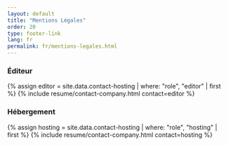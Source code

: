 ```yaml
---
layout: default
title: "Mentions Légales"
order: 20
type: footer-link
lang: fr
permalink: fr/mentions-legales.html
---
```


### Éditeur

{% assign editor = site.data.contact-hosting | where: "role", "editor" | first %}
{% include resume/contact-company.html contact=editor %}

### Hébergement

{% assign hosting = site.data.contact-hosting | where: "role", "hosting" | first %}
{% include resume/contact-company.html contact=hosting %}
